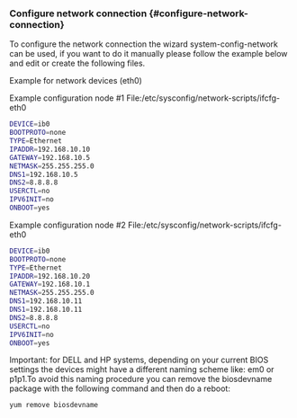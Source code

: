 ### Configure network connection {#configure-network-connection}

To configure the network connection the wizard system-config-network can be used, if you want to do it manually please follow the example below and edit or create the following files.

Example for network devices \(eth0\)

Example configuration node #1 
File:/etc/sysconfig/network-scripts/ifcfg-eth0
```bash 
DEVICE=ib0
BOOTPROTO=none
TYPE=Ethernet
IPADDR=192.168.10.10
GATEWAY=192.168.10.5
NETMASK=255.255.255.0
DNS1=192.168.10.5
DNS2=8.8.8.8
USERCTL=no
IPV6INIT=no
ONBOOT=yes
``` 


Example configuration node #2
File:/etc/sysconfig/network-scripts/ifcfg-eth0
```bash 
DEVICE=ib0
BOOTPROTO=none
TYPE=Ethernet
IPADDR=192.168.10.20
GATEWAY=192.168.10.1
NETMASK=255.255.255.0
DNS1=192.168.10.11
DNS1=192.168.10.11
DNS2=8.8.8.8
USERCTL=no
IPV6INIT=no
ONBOOT=yes
``` 



Important: for DELL and HP systems, depending on your current BIOS settings the devices might have a different naming scheme like: em0 or p1p1.To avoid this naming procedure you can remove the biosdevname package with the following command and then do a reboot:

```bash
yum remove biosdevname
```



